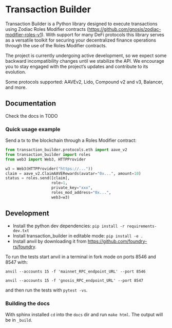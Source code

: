 # Transaction Builder

Transaction Builder is a Python library designed to execute transactions using Zodiac
Roles Modifier contracts (https://github.com/gnosis/zodiac-modifier-roles-v1).
With support for many DeFi protocols this library serves as a versatile toolkit
for securing your decentralized finance operations through the use of the
Roles Modifier contracts.

The project is currently undergoing active development, so we expect some backward
incompatibility changes until we stabilize the API. We encourage you to stay engaged
with the project’s updates and contribute to its evolution.

Some protocols supported: AAVEv2, Lido, Compound v2 and v3, Balancer, and more.

## Documentation

Check the docs in TODO

### Quick usage example

Send a tx to the blockchain through a Roles Modifier contract:

```python 
from transaction_builder.protocols.eth import aave_v2
from transaction_builder import roles
from web3 import Web3, HTTPProvider

w3 = Web3(HTTPProvider("https://..."))
claim = aave_v2.ClaimAAVERewards(avatar="0x...", amount=10)
status = roles.send([claim],
                    role=1,
                    private_key="xxx",
                    roles_mod_address="0x...",
                    web3=w3)

```

## Development

* Install the python dev dependencies: `pip install -r requirements-dev.txt`
* Install transaction_builder in editable mode: `pip install -e .`
* Install anvil by downloading it from https://github.com/foundry-rs/foundry.

To run the tests start anvil in a terminal in fork mode on ports 8546 and 8547 with:

`anvil --accounts 15 -f 'mainnet_RPC_endpoint_URL' --port 8546`

`anvil --accounts 15 -f 'gnosis_RPC_endpoint_URL' --port 8547`

and then run the tests with `pytest -vs`.

### Building the docs

With sphinx installed `cd` into the `docs` dir and run `make html`. The output will be in `_build`.
